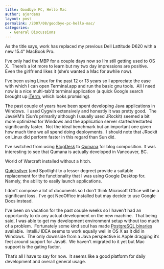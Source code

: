 ```yaml
---
title: Goodbye PC, Hello Mac
author: ajordens
layout: post
permalink: /2007/08/goodbye-pc-hello-mac/
categories:
  - General Discussions
---
```

As the title says, work has replaced my previous Dell Lattitude D620 with a new 15.4" MacBook Pro.

I&#8217;ve only had the MBP for a couple days now so I&#8217;m still getting used to OS X.  There&#8217;s a lot more to learn but my two day impressions are positive.  Even the girlfriend likes it (she&#8217;s wanted a Mac for awhile now).

I&#8217;ve been using Linux for the past 12 or 13 years so I appreciate the ease with which I can open Terminal.app and run the basic gnu tools.  All I need now is a nice multi-tab&#8217;d terminal application (a quick Google search brought up [iTerm][1], which looks promising).

The past couple of years have been spent developing Java applications in Windows.  I used Cygwin extensively and honestly it was pretty good.  The JavaVM&#8217;s (Sun&#8217;s primarily although I usually used JRockit) seemed a bit more optimized for Windows and the application server started/restarted significantly faster.  Not the ideal benchmark but an important one given how much time we all spend doing deployments.  I should note that JRockit on Linux did perform faster in this regard than Sun did.

I&#8217;ve switched from using [BlogDesk][2] to [Qumana][3] for blog composition. It was interesting to see that Qumana is actually developed in Vancouver, BC.  

World of Warcraft installed without a hitch.

[Quicksilver][4] (and Spotlight to a lesser degree) provide a suitable replacement for the functionality that I was using Google Desktop for.  Namely, the ability to easily launch applications.

I don&#8217;t compose a lot of documents so I don&#8217;t think Microsoft Office will be a significant loss.  I&#8217;ve got NeoOffice installed but may decide to use Google Docs instead.

I&#8217;ve been on vacation for the past couple weeks so I haven&#8217;t had an opportunity to do any actual development on the new machine.  That being said, I was able to get my development environment setup without too much of a problem.  Fortunately some kind soul has made [PostgreSQL binaries][5] available.  IntelliJ IDEA seems to work equally well in OS X as it did in Windows.  The only downside from a Java perspective is Apple dragging it&#8217;s feet around support for Java6.  We haven&#8217;t migrated to it yet but Mac support is the gating factor.

That&#8217;s all I have to say for now.  It seems like a good platform for daily development and overall general usage.

 [1]: http://iterm.sourceforge.net/screenshot.shtml
 [2]: http://www.blogdesk.org/en/index.htm
 [3]: http://www.qumana.com/
 [4]: http://quicksilver.blacktree.com/
 [5]: http://www.entropy.ch/software/macosx/postgresql/